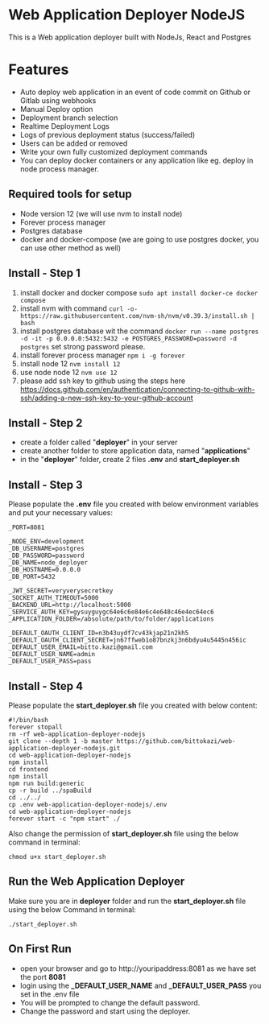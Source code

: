 # Web Application Deployer NodeJS

This is a Web application deployer built with NodeJs, React and Postgres

# Features

- Auto deploy web application in an event of code commit on Github or Gitlab using webhooks
- Manual Deploy option
- Deployment branch selection
- Realtime Deployment Logs
- Logs of previous deployment status (success/failed)
- Users can be added or removed
- Write your own fully customized deployment commands
- You can deploy docker containers or any application like eg. deploy in node process manager.

## Required tools for setup

- Node version 12 (we will use nvm to install node)
- Forever process manager
- Postgres database
- docker and docker-compose (we are going to use postgres docker, you can use other method as well)

## Install - Step 1

1.  install docker and docker compose `sudo apt install docker-ce docker compose `
2.  install nvm with command `curl -o- https://raw.githubusercontent.com/nvm-sh/nvm/v0.39.3/install.sh | bash`
3.  install postgres database wit the command `docker run --name postgres -d -it -p 0.0.0.0:5432:5432 -e POSTGRES_PASSWORD=password -d postgres` set strong password please.
4.  install forever process manager `npm i -g forever`
5.  install node 12 `nvm install 12`
6.  use node node 12 `nvm use 12`
7.  please add ssh key to github using the steps here https://docs.github.com/en/authentication/connecting-to-github-with-ssh/adding-a-new-ssh-key-to-your-github-account

## Install - Step 2

- create a folder called "**deployer**" in your server
- create another folder to store application data, named "**applications**"
- in the "**deployer**" folder, create 2 files **.env** and **start_deployer.sh**

## Install - Step 3

Please populate the **.env** file you created with below environment variables and put your necessary values:

    _PORT=8081

    _NODE_ENV=development
    _DB_USERNAME=postgres
    _DB_PASSWORD=password
    _DB_NAME=node_deployer
    _DB_HOSTNAME=0.0.0.0
    _DB_PORT=5432

    _JWT_SECRET=veryverysecretkey
    _SOCKET_AUTH_TIMEOUT=5000
    _BACKEND_URL=http://localhost:5000
    _SERVICE_AUTH_KEY=gysuyguygc64e6c6e84e6c4e648c46e4ec64ec6
    _APPLICATION_FOLDER=/absolute/path/to/folder/applications

    _DEFAULT_OAUTH_CLIENT_ID=n3b43uydf7cv43kjap21n2kh5
    _DEFAULT_OAUTH_CLIENT_SECRET=jn67ffweb1o87bnzkj3n6bdyu4u5445n456ic
    _DEFAULT_USER_EMAIL=bitto.kazi@gmail.com
    _DEFAULT_USER_NAME=admin
    _DEFAULT_USER_PASS=pass

## Install - Step 4

Please populate the **start_deployer.sh** file you created with below content:

    #!/bin/bash
    forever stopall
    rm -rf web-application-deployer-nodejs
    git clone --depth 1 -b master https://github.com/bittokazi/web-application-deployer-nodejs.git
    cd web-application-deployer-nodejs
    npm install
    cd frontend
    npm install
    npm run build:generic
    cp -r build ../spaBuild
    cd ../../
    cp .env web-application-deployer-nodejs/.env
    cd web-application-deployer-nodejs
    forever start -c "npm start" ./

Also change the permission of **start_deployer.sh** file using the below command in terminal:

    chmod u+x start_deployer.sh

## Run the Web Application Deployer

Make sure you are in **deployer** folder and run the **start_deployer.sh** file using the below Command in terminal:

    ./start_deployer.sh

## On First Run

- open your browser and go to http://youripaddress:8081 as we have set the port **8081**
- login using the **\_DEFAULT_USER_NAME** and **\_DEFAULT_USER_PASS** you set in the .env file
- You will be prompted to change the default password.
- Change the password and start using the deployer.
